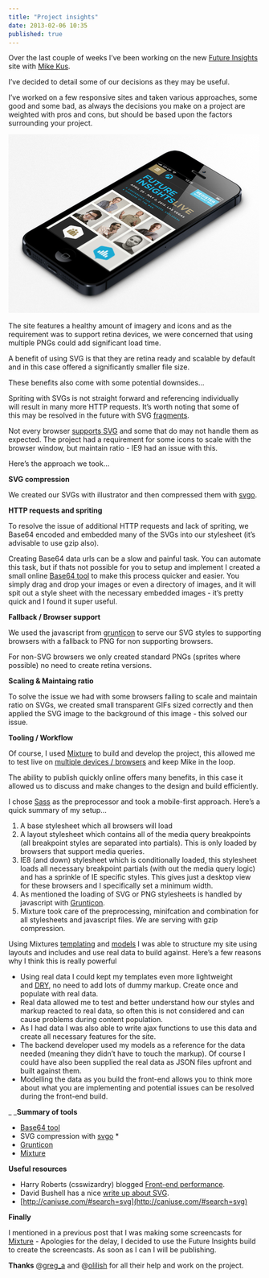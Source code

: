 ```yaml
---
title: "Project insights"
date: 2013-02-06 10:35
published: true
---
```


Over the last couple of weeks I&#8217;ve been working on the new [Future Insights](http://futureinsightslive.com) site with [Mike Kus](http://mikekus.com).

I&#8217;ve decided to detail some of our decisions as they may be useful.

I&#8217;ve worked on a few responsive sites and taken various approaches, some good and some bad, <span>as always the decisions you make on a project are weighted with pros and cons, but should be based upon the factors surrounding your project.</span>

![image](/assets/img/mixture_inline_mhujprxoMX1qz4rgp.png)

<span>The site features a healthy amount of imagery and icons and as the requirement was to support retina devices, we were concerned that using multiple PNGs could add significant load time. </span>

<span>A benefit of using SVG is that they are retina ready and scalable by default and in this case offered a significantly smaller file size. </span>

<span>These benefits also come with some potential downsides&#8230;</span>

<span>Spriting with SVGs is not straight forward and referencing individually will result in many more HTTP requests. It&#8217;s worth noting that some of this</span><span> may be resolved in the future with SVG [fragments](http://www.broken-links.com/2012/08/14/better-svg-sprites-with-fragment-identifiers/).</span>

Not every browser [supports SVG](http://caniuse.com/#search=svg) a<span>nd some that do may not handle them as expected. </span><span>The project had a requirement for some icons to scale with the browser window, but maintain ratio - IE9 had an issue with this.</span>

<span>Here&#8217;s the approach we took&#8230;</span>

**SVG compression**

We created our SVGs with illustrator and then compressed them with [svgo](https://github.com/svg/svgo).

**HTTP requests and spriting**

<span>To resolve the issue of additional HTTP requests and lack of spriting, we Base64 encoded and embedded many of the SVGs into our stylesheet (it&#8217;s advisable to use gzip also). </span>

<span>Creating Base64 data urls can be a slow and painful task. You can automate this task, but if thats not possible for you to setup and implement I created a small online [Base64 tool](http://neil.mixture.io/non) to make this process quicker and easier. You simply drag and drop your images or even a directory of images, and it will spit out a style sheet with the necessary embedded images - it&#8217;s pretty quick and I found it super useful.</span>

**Fallback / Browser support**

We used the javascript from [grunticon](https://github.com/filamentgroup/grunticon) to serve our SVG styles to supporting browsers with a fallback to PNG for non supporting browsers. 

<span>For non-SVG browsers we only created standard PNGs (sprites where possible) no need to create retina versions.</span>

**Scaling &amp; Maintaing ratio**

To solve the issue we had with some browsers failing to scale and maintain ratio on SVGs, we created small transparent GIFs sized correctly and then applied the SVG image to the background of this image - this solved our issue.

**Tooling / Workflow**

Of course, I used [Mixture](http://mixture.io) to build and develop the project, this allowed me to test live on [multiple devices / browsers](http://www.youtube.com/watch?v=ER-la4wunyo) and keep Mike in the loop.

The ability to publish quickly online offers many benefits, in this case it allowed us to discuss and make changes to the design and build efficiently.

I chose [Sass](http://sass-lang.com/) as the preprocessor and took a mobile-first approach. Here&#8217;s a quick summary of my setup&#8230;

1.  <span>A base stylesheet which all browsers will load</span>
2.  <span>A layout stylesheet which contains all of the media query breakpoints (all breakpoint styles are separated into partials). This is only loaded by browsers that support media queries.</span>
3.  <span>IE8 (and down) stylesheet which is conditionally loaded, this stylesheet loads all necessary breakpoint partials (with out the media query logic) and has a sprinkle of IE specific styles. This gives just a desktop view for these browsers and I specifically set a minimum width.</span>
4.  <span>As mentioned the loading of SVG or PNG stylesheets is handled </span><span>by javascript with </span>[Grunticon](https://github.com/filamentgroup/grunticon).
5.  Mixture took care of the preprocessing, minifcation and combination for all stylesheets and javascript files. We are serving with gzip compression.

Using Mixtures [templating](http://docs.mixture.io/templates) and [models](http://docs.mixture.io/models) I was able to structure my site using layouts and includes and use real data to build against. Here&#8217;s a few reasons why I think this is really powerful

*   Using real data I could kept my templates even more lightweight and [DRY](http://en.wikipedia.org/wiki/Don), no need to add lots of dummy markup. Create once and populate with real data.
*   Real data allowed me to test and better understand how our styles and markup reacted to real data, so often this is not considered and can cause problems during content population.
*   As I had data I was also able to write ajax functions to use this data and create all necessary features for the site.
*   The backend developer used my models as a reference for the data needed (meaning they didn&#8217;t have to touch the markup). Of course I could have also been supplied the real data as JSON files upfront and built against them.
*   Modelling the data as you build the front-end allows you to think more about what you are implementing and potential issues can be resolved during the front-end build.

_
_**Summary of tools**

*   [Base64 tool](http://neil.mixture.io/non)
*   SVG compression with [svgo](https://github.com/svg/svgo) *
*   [Grunticon](https://github.com/filamentgroup/grunticon)
*   [Mixture](http://mixture.io)

**Useful resources**

*   Harry Roberts (csswizardry) blogged [Front-end performance](http://csswizardry.com/2013/01/front-end-performance-for-web-designers-and-front-end-developers/).
*   David Bushell has a nice [write up about SVG](http://dbushell.com/2013/02/04/a-primer-to-front-end-svg-hacking/).
*   [<a href="http://caniuse.com/#search=svg">http://caniuse.com/#search=svg](http://caniuse.com/#search=svg)</a>

**Finally**

I mentioned in a previous post that I was making some screencasts for [Mixture](http://mixture.io) - Apologies for the delay, I decided to use the Future Insights build to create the screencasts. As soon as I can I will be publishing.

**Thanks** @[greg_a](http://twitter.com/greg_a) and @[olilish](http://twitter.com/olilish) for all their help and work on the project.